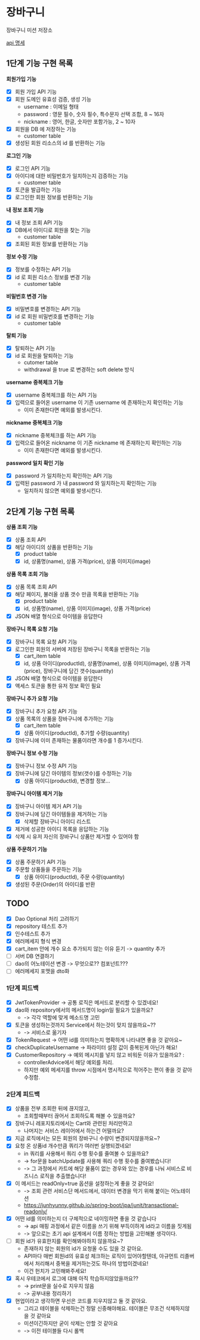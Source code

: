 # 장바구니

장바구니 미션 저장소

[api 명세](https://www.notion.so/mima-o/API-SPEC-d1233b9e6e90489ab19c3dd94c9eb646)

## 1단계 기능 구현 목록

**회원가입 기능**

- [x]  회원 가입 API 기능
- [x]  회원 도메인 유효성 검증, 생성 기능
    - username : 이메일 형태
    - password : 영문 필수, 숫자 필수, 특수문자 선택 조합, 8 ~ 16자
    - nickname : 영어, 한글, 숫자만 포함가능, 2 ~ 10자
- [x]  회원을 DB 에 저장하는 기능
    - customer table
- [x]  생성된 회원 리소스의 id 를 반환하는 기능

**로그인 기능**

- [x]  로그인 API 기능
- [x]  아이디에 대한 비밀번호가 일치하는지 검증하는 기능
    - customer table
- [x]  토큰을 발급하는 기능
- [x]  로그인한 회원 정보를 반환하는 기능

**내 정보 조회 기능**

- [x]  내 정보 조회 API 기능
- [x]  DB에서 아이디로 회원을 찾는 기능
    - customer table
- [x]  조회된 회원 정보를 반환하는 기능

**정보 수정 기능**

- [x]  정보를 수정하는 API 기능
- [x]  id 로 회원 리소스 정보를 변경 기능
    - customer table

**비밀번호 변경 기능**

- [x]  비밀변호를 변경하는 API 기능
- [x]  id 로 회원 비밀번호를 변경하는 기능
    - customer table

**탈퇴 기능**

- [x]  탈퇴하는 API 기능
- [x]  id 로 회원을 탈퇴하는 기능
    - cutomer table
    - withdrawal 을 true 로 변경하는 soft delete 방식

**username 중복체크 기능**

- [x]  username 중복체크를 하는 API 기능
- [x]  입력으로 들어온 username 이 기존 username 에 존재하는지 확인하는 기능
    - 이미 존재한다면 예외를 발생시킨다.

**nickname 중복체크 기능**

- [x]  nickname 중복체크를 하는 API 기능
- [x]  입력으로 들어온 nickname 이 기존 nickname 에 존재하는지 확인하는 기능
    - 이미 존재한다면 예외를 발생시킨다.

**password 일치 확인 기능**

- [x]  password 가 일치하는지 확인하는 API 기능
- [x]  입력된 password 가 내 password 와 일치하는지 확인하는 기능
    - 일치하지 않으면 예외를 발생시킨다.

## 2단계 기능 구현 목록

**상품 조회 기능**

- [x] 상품 조회 API
- [x] 해당 아이디의 상품을 반환하는 기능
    - [x] product table
    - [x] id, 상품명(name), 상품 가격(price), 상품 이미지(image)

**상품 목록 조회 기능**

- [x] 상품 목록 조회 API
- [x] 해당 페이지, 불러올 상품 갯수 만큼 목록을 반환하는 기능
    - [x] product table
    - [x] id, 상품명(name), 상품 이미지(image), 상품 가격(price)
- [x] JSON 배열 형식으로 아이템을 응답한다

**장바구니 목록 요청 기능**

- [x] 장바구니 목록 요청 API 기능
- [x] 로그인한 회원의 서버에 저장된 장바구니 목록을 반환하는 기능
    - [x] cart_item table
    - [x] id, 상품 아이디(productId), 상품명(name), 상품 이미지(image), 상품 가격(price), 장바구니에 담긴 갯수(quantity)
- [x] JSON 배열 형식으로 아이템을 응답한다
- [x] 액세스 토큰을 통한 유저 정보 확인 필요

**장바구니 추가 요청 기능**

- [x] 장바구니 추가 요청 API 기능
- [x] 상품 목록의 상품을 장바구니에 추가하는 기능
    - [x] cart_item table
    - [x] 상품 아이디(productId), 추가할 수량(quantity)
- [x] 장바구니에 이미 존재하는 물품이라면 개수를 1 증가시킨다.

**장바구니 정보 수정 기능**

- [x] 장바구니 정보 수정 API 기능
- [x] 장바구니에 담긴 아이템의 정보(갯수)를 수정하는 기능
    - [x] 상품 아이디(productId), 변경할 정보...

**장바구니 아이템 제거 기능**

- [x] 장바구니 아이템 제거 API 기능
- [x] 장바구니에 담긴 아이템들을 제거하는 기능
    - [x] 삭제할 장바구니 아이디 리스트
- [x] 제거에 성공한 아이디 목록을 응답하는 기능
- [x] 삭제 시 유저 자신의 장바구니 상품만 제거할 수 있어야 함

**상품 주문하기 기능**

- [x] 상품 주문하기 API 기능
- [x] 주문할 상품들을 주문하는 기능
    - [x] 상품 아이디(productId), 주문 수량(quantity)
- [x] 생성된 주문(Order)의 아이디를 반환

## TODO

- [x] Dao Optional 처리 고려하기
- [x] repository 테스트 추가
- [x] 인수테스트 추가
- [x] 에러메세지 형식 변경
- [x] cart_item 안에 개수 요소 추가되지 않는 이유 듣기 -> quantity 추가
- [ ] 서버 DB 연결하기
- [ ] dao의 어노테이션 변경 -> 무엇으로?? 컴포넌트???
- [ ] 에러메세지 포맷을 dto화

### 1단계 피드백

- [x] JwtTokenProvider -> 공통 로직은 메서드로 분리할 수 있겠네요!
- [x] dao와 repository에서의 메서드명이 login일 필요가 있을까요?
    - -> 각각 역할에 맞게 메소드명 고민
- [x] 토큰을 생성하는것까지 Service에서 하는것이 맞지 않을까요~??
    - -> 서비스로 옮기자
- [x] TokenRequest -> 어떤 id를 의미하는지 명확하게 나타내면 좋을 것 같아요~
- [x] checkDuplicateUsername -> 파라미터 설정 값이 중복된게 아닌가 해요!
- [x] CustomerRepository -> 예외 메시지를 넣지 않고 비워둔 이유가 있을까요? :
    - controllerAdvice에서 해당 예외를 처리.
    - 하지만 예외 메세지를 throw 시점에서 명시적으로 적어주는 편이 좋을 것 같아 수정함.

### 2단계 피드백

- [x] 상품을 전부 조회한 뒤에 끊지않고,
    - 조회할때부터 끊어서 조회하도록 해볼 수 있을까요?
- [x] 장바구니 레포지토리에서는 Cart와 관련된 처리만하고
    - 나머지는 서비스 레이어에서 하는건 어떨까요?
- [x] 지금 로직에서는 모든 회원의 장바구니 수량이 변경되지않을까요~?
- [x] 요청 온 상품id 개수만큼 쿼리가 여러번 실행되겠네요!
    - in 쿼리를 사용해서 쿼리 수행 횟수를 줄여볼 수 있을까요?
    - -> for문을 batchUpdate를 사용해 쿼리 수행 횟수를 줄여봤습니다! 
    - -> 그 과정에서 카트에 해당 물품이 없는 경우와 있는 경우를 나눠 서비스로 비즈니스 로직을 추출했습니다!
- [x] 이 메서드는 readOnly=true 옵션을 설정하는게 좋을 것 같아요!
  - -> 조회 관련 서비스단 메서드에서, 데이터 변경을 막기 위해 붙이는 어노테이션
  - https://junhyunny.github.io/spring-boot/jpa/junit/transactional-readonly/
- [x] 어떤 id를 의미하는지 더 구체적으로 네이밍하면 좋을 것 같습니다
  - -> api 매핑 과정에서 같은 이름을 쓰기 위해 부득이하게 id라고 이름을 짓게됨
  - -> 앞으로는 초기 api 설계에서 이름 정하는 방법을 고민해볼 생각이다.
- [ ] 회원 id가 유효한지를 확인해봐야하지 않을까요~?
    - 존재하지 않는 회원의 id가 요청올 수도 있을 것 같아요.
    - API마다 매번 회원id의 유효성 체크하는 로직이 있어야할텐데, 아규먼트 리졸버에서 처리해서 중복을 제거하는것도 하나의 방법이겠네요!
    - 이건 헌치가 고민해봐주세요!
- [x] 혹시 우테코에서 로그에 대해 아직 학습하지않았을까요??
  - -> print문을 실수로 지우지 않음
  - -> 공부내용 정리하기
- [x] 현업이라고 생각하면 우선은 코드를 지우지않고 둘 것 같아요.
    - 그리고 테이블을 삭제하는건 정말 신중해야해요. 테이블은 무조건 삭제하지않을 것 같아요
    - 미션이긴하지만 굳이 삭제는 안할 것 같아요
    - -> 이전 테이블들 다시 롤백
